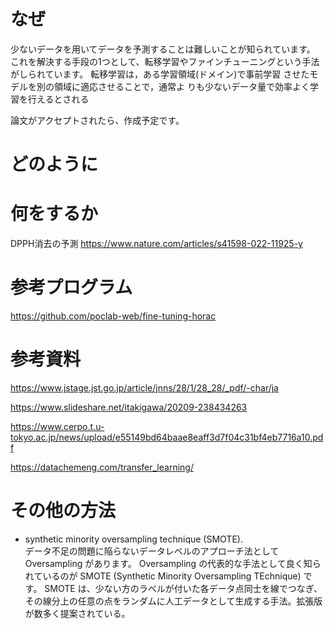 # なぜ
少ないデータを用いてデータを予測することは難しいことが知られています。
これを解決する手段の1つとして、転移学習やファインチューニングという手法がしられています。
転移学習は，ある学習領域(ドメイン)で事前学習 させたモデルを別の領域に適応させることで，通常よ りも少ないデータ量で効率よく学習を行えるとされる

論文がアクセプトされたら、作成予定です。

# どのように


# 何をするか


DPPH消去の予測
https://www.nature.com/articles/s41598-022-11925-y

# 参考プログラム

https://github.com/poclab-web/fine-tuning-horac

# 参考資料

https://www.jstage.jst.go.jp/article/jnns/28/1/28_28/_pdf/-char/ja

https://www.slideshare.net/itakigawa/20209-238434263

https://www.cerpo.t.u-tokyo.ac.jp/news/upload/e55149bd64baae8eaff3d7f04c31bf4eb7716a10.pdf

https://datachemeng.com/transfer_learning/

# その他の方法

- synthetic minority oversampling technique (SMOTE). <br>
データ不足の問題に陥らないデータレベルのアプローチ法として Oversampling があります。 Oversampling の代表的な手法として良く知られているのが SMOTE (Synthetic Minority Oversampling TEchnique) です。 SMOTE は、少ない方のラベルが付いた各データ点同士を線でつなぎ、その線分上の任意の点をランダムに人工データとして生成する手法。拡張版が数多く提案されている。